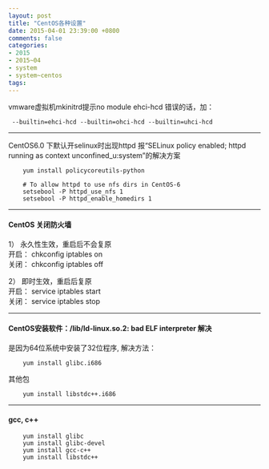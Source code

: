 ```yaml
---
layout: post
title: "CentOS各种设置"
date: 2015-04-01 23:39:00 +0800
comments: false
categories:
- 2015
- 2015~04
- system
- system~centos
tags:
---
```


vmware虚拟机mkinitrd提示no module ehci-hcd 错误的话，加：
```
 --builtin=ehci-hcd --builtin=ohci-hcd --builtin=uhci-hcd 
```

-----------

CentOS6.0 下默认开selinux时出现httpd 报“SELinux policy enabled; httpd running as context unconfined_u:system”的解决方案
```
	yum install policycoreutils-python

	# To allow httpd to use nfs dirs in CentOS-6
	setsebool -P httpd_use_nfs 1
	setsebool -P httpd_enable_homedirs 1
```

-----------

#### CentOS 关闭防火墙
1） 永久性生效，重启后不会复原  
开启： chkconfig iptables on  
关闭： chkconfig iptables off  

2） 即时生效，重启后复原  
开启： service iptables start  
关闭： service iptables stop  

------------

#### CentOS安装软件：/lib/ld-linux.so.2: bad ELF interpreter 解决
是因为64位系统中安装了32位程序, 解决方法：
```
	yum install glibc.i686
```

其他包
```
	yum install libstdc++.i686
```

-------------

#### gcc, c++
```
	yum install glibc
	yum install glibc-devel
	yum install gcc-c++
	yum install libstdc++
```

